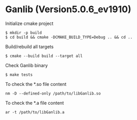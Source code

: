 # Ganlib (Version5.0.6_ev1910)

Initialize cmake project

    $ mkdir -p build
	$ cd build && cmake -DCMAKE_BUILD_TYPE=Debug .. && cd ..

Build/rebuild all targets

	$ cmake --build build --target all
	
Check Ganlib binary

    $ make tests

To check the *.so file content

    nm -D --defined-only /path/to/libGanlib.so

To check the *.a file content

    ar -t /path/to/libGanlib.a
